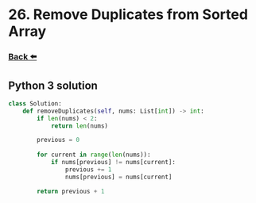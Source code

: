 
# 26. Remove Duplicates from Sorted Array
### [Back ⬅️](README.md)

## **Python 3** solution

```py
class Solution:
    def removeDuplicates(self, nums: List[int]) -> int:
        if len(nums) < 2:
            return len(nums)

        previous = 0
        
        for current in range(len(nums)):
            if nums[previous] != nums[current]:
                previous += 1
                nums[previous] = nums[current]

        return previous + 1
```
